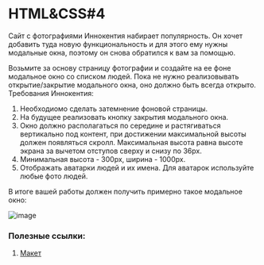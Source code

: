 # HTML&CSS#4

Сайт с фотографиями Иннокентия набирает популярность. Он хочет добавить туда новую функциональность и для этого ему нужны модальные окна, поэтому он снова обратился к вам за помощью.

Возьмите за основу страницу фотографии и создайте на ее фоне модальное окно со списком людей. Пока не нужно реализовывать открытие/закрытие модального окна, оно должно быть всегда открыто. 
Требования Иннокентия:
1. Необходиомо сделать затемнение фоновой страницы.
2. На будущее реализовать кнопку закрытия модального окна.
3. Окно должно располагаться по середине и растягиваться вертикально под контент, при достижении максимальной высоты должен появляться скролл. Максимальная высота равна высоте экрана за вычетом отступов сверху и снизу по 36px.
4. Минимальная высота - 300px, ширина - 1000px.
5. Отображать аватарки людей и их имена. Для аватарок используйте любые фото людей.

В итоге вашей работы должен получить примерно такое модальное окно:

![image](https://user-images.githubusercontent.com/43530589/153850710-3efb6543-a8c1-432d-a83c-3eaae5c725a1.png)

### Полезные ссылки:
   
1.  [Макет](https://www.figma.com/file/xgE9Efr5njC5VnIvB9HBOz/PCRJS?node-id=200%3A78)
